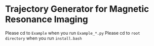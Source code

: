 # Trajectory Generator for Magnetic Resonance Imaging

Please cd to `Example` when you run `Example_*.py`
Please cd to `root directory` when you run `install.bash`